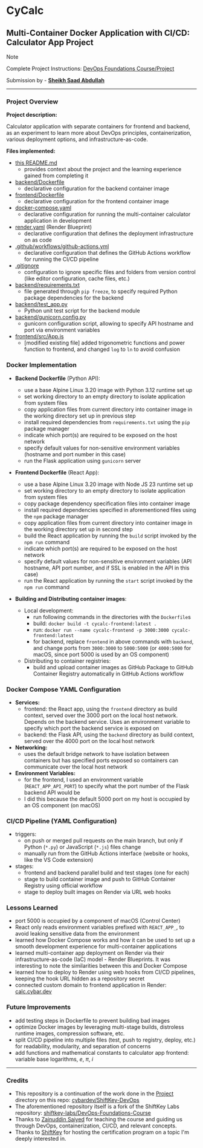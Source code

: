 # CyCalc

## Multi-Container Docker Application with CI/CD: Calculator App Project

> [!NOTE]
> Complete Project Instructions: [DevOps Foundations Course/Project](https://github.com/shiftkey-labs/DevOps-Foundations-Course/tree/master/Project)

Submission by - [**Sheikh Saad Abdullah**](https://github.com/cybardev)

---

### Project Overview

**Project description:**

Calculator application with separate containers for frontend and backend, as an experiment to learn more about DevOps principles, containerization, various deployment options, and infrastructure-as-code.

**Files implemented:**

- [this README.md](./README.md)
  - provides context about the project and the learning experience gained from completing it
- [backend/Dockerfile](./backend/Dockerfile)
  - declarative configuration for the backend container image
- [frontend/Dockerfile](./frontend/Dockerfile)
  - declarative configuration for the frontend container image
- [docker-compose.yaml](./docker-compose.yaml)
  - declarative configuration for running the multi-container calculator application in development
- [render.yaml](./render.yaml) (Render Blueprint)
  - declarative configuration that defines the deployment infrastructure on as code
- [.github/workflows/github-actions.yml](./.github/workflows/github-actions.yml)
  - declarative configuration that defines the GitHub Actions workflow for running the CI/CD pipeline
- [.gitignore](./.gitignore)
  - configuration to ignore specific files and folders from version control (like editor configuration, cache files, etc.)
- [backend/requirements.txt](./backend/requirements.txt)
  - file generated through `pip freeze`, to specify required Python package dependencies for the backend
- [backend/test_app.py](./backend/test_app.py)
  - Python unit test script for the backend module
- [backend/gunicorn.config.py](./backend/gunicorn.conf.py)
  - gunicorn configuration script, allowing to specify API hostname and port via environment variables
- [frontend/src/App.js](./frontend/src/App.js)
  - [modified existing file] added trigonometric functions and power function to frontend, and changed `log` to `ln` to avoid confusion

### Docker Implementation

- **Backend Dockerfile** (Python API):
  - use a base Alpine Linux 3.20 image with Python 3.12 runtime set up
  - set working directory to an empty directory to isolate application from system files
  - copy application files from current directory into container image in the working directory set up in previous step
  - install required dependencies from `requirements.txt` using the `pip` package manager
  - indicate which port(s) are required to be exposed on the host network
  - specify default values for non-sensitive environment variables (hostname and port number in this case)
  - run the Flask application using `gunicorn` server

- **Frontend Dockerfile** (React App):
  - use a base Alpine Linux 3.20 image with Node JS 23 runtime set up
  - set working directory to an empty directory to isolate application from system files
  - copy package dependency specification files into container image
  - install required dependencies specified in aforementioned files using the `npm` package manager
  - copy application files from current directory into container image in the working directory set up in second step
  - build the React application by running the `build` script invoked by the `npm run` command
  - indicate which port(s) are required to be exposed on the host network
  - specify default values for non-sensitive environment variables (API hostname, API port number, and if SSL is enabled in the API in this case)
  - run the React application by running the `start` script invoked by the `npm run` command

- **Building and Distributing container images**:
  - Local development:
    - run following commands in the directories with the `Dockerfile`s
    - build: `docker build -t cycalc-frontend:latest .`
    - run: `docker run --name cycalc-frontend -p 3000:3000 cycalc-frontend:latest`
    - for backend, replace `frontend` in above commands with `backend`, and change ports from `3000:3000` to `5000:5000` (or `4000:5000` for macOS, since port 5000 is used by an OS component)
  - Distributing to container registries:
    - build and upload container images as GitHub Package to GitHub Container Registry automatically in GitHub Actions workflow

### Docker Compose YAML Configuration

- **Services:**
  - frontend: the React app, using the `frontend` directory as build context, served over the 3000 port on the local host network. Depends on the backend service. Uses an environment variable to specify which port the backend service is exposed on
  - backend: the Flask API, using the `backend` directory as build context, served over the 4000 port on the local host network
- **Networking:**
  - uses the default bridge network to have isolation between containers but has specified ports exposed so containers can communicate over the local host network
- **Environment Variables:**
  - for the frontend, I used an environment variable (`REACT_APP_API_PORT`) to specify what the port number of the Flask backend API would be
  - I did this because the default 5000 port on my host is occupied by an OS component (on macOS)

### CI/CD Pipeline (YAML Configuration)

- triggers:
  - on push or merged pull requests on the main branch, but only if Python (`*.py`) or JavaScript (`*.js`) files change
  - manually run from the GitHub Actions interface (website or hooks, like the VS Code extension)
- stages:
  - frontend and backend parallel build and test stages (one for each)
  - stage to build container image and push to GitHub Container Registry using official workflow
  - stage to deploy built images on Render via URL web hooks

### Lessons Learned

- port 5000 is occupied by a component of macOS (Control Center)
- React only reads environment variables prefixed with `REACT_APP_`, to avoid leaking sensitive data from the environment
- learned how Docker Compose works and how it can be used to set up a smooth development experience for multi-container applications
- learned multi-container app deployment on Render via their infrastructure-as-code (IaC) model - Render Blueprints. It was interesting to note the similarities between this and Docker Compose
- learned how to deploy to Render using web hooks from CI/CD pipelines, keeping the hook URL hidden as a repository secret
- connected custom domain to frontend application in Render: [calc.cybar.dev](https://calc.cybar.dev)

### Future Improvements

- add testing steps in Dockerfile to prevent building bad images
- optimize Docker images by leveraging multi-stage builds, distroless runtime images, compression software, etc.
- split CI/CD pipeline into multiple files (test, push to registry, deploy, etc.) for readability, modularity, and separation of concerns
- add functions and mathematical constants to calculator app frontend: variable base logarithms, _e_, _π_, _i_

---

### Credits

- This repository is a continuation of the work done in the [Project](https://github.com/cybardev/ShiftKey-DevOps/tree/master/Project) directory on this repo: [cybardev/ShiftKey-DevOps](https://github.com/cybardev/ShiftKey-DevOps)
- The aforementioned repository itself is a fork of the ShiftKey Labs repository: [shiftkey-labs/DevOps-Foundations-Course](https://github.com/shiftkey-labs/DevOps-Foundations-Course)
- Thanks to [Zainuddin Saiyed](https://github.com/Zain-Saiyed) for teaching the course and guiding us through DevOps, containerization, CI/CD, and relevant concepts.
- Thanks to [ShiftKey](https://shiftkeylabs.ca/) for hosting the certification program on a topic I'm deeply interested in.
